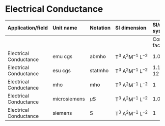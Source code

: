 # Electrical Conductance

| Application/field | Unit name | Notation | SI dimension | SI/metric system |  | English/US system |  |
| :--- | :--- | :--- | :--- | :--- | :--- | :--- | :--- |
|  |  |  |  | Conversion factor | Unit | Conversion factor | Unit |
| Electrical Conductance | emu cgs | abmho | $\mathrm{T}^{3} \mathrm{~A}^{2} \mathrm{M}^{-1} \mathrm{~L}^{-2}$ | $1.00 \mathrm{E}+09$ | S |  |  |
| Electrical Conductance | esu cgs | statmho | $\mathrm{T}^{3} \mathrm{~A}^{2} \mathrm{M}^{-1} \mathrm{~L}^{-2}$ | $1.1127 \mathrm{E}-12$ | S |  |  |
| Electrical Conductance | mho | mho | $\mathrm{T}^{3} \mathrm{~A}^{2} \mathrm{M}^{-1} \mathrm{~L}^{-2}$ | 1 | S |  |  |
| Electrical Conductance | microsiemens | $\mu \mathrm{S}$ | $\mathrm{T}^{3} \mathrm{~A}^{2} \mathrm{M}^{-1} \mathrm{~L}^{-2}$ | 1.00E-06 | S |  |  |
| Electrical Conductance | siemens | S | $\mathrm{T}^{3} \mathrm{~A}^{2} \mathrm{M}^{-1} \mathrm{~L}^{-2}$ | 1 | S |  |  |

